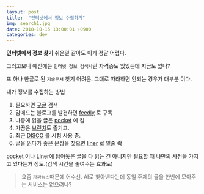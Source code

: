 ```yaml
---
layout: post
title:  "인터넷에서 정보 수집하기"
img: search1.jpg
date: 2018-10-15 13:00:01 +0900
categories: dev
---
```


**인터넷에서 정보 찾기** 쉬운일 같아도 이게 정말 어렵다. 

그러고보니 예전에는 `인터넷 정보 검색사`란 자격증도 있었는데 지금도 있나? 

또 하나 한글로 된 `기술문서` 찾기 어려움. 그대로 따라하면 안되는 경우가 대부분 이다. 

내가 정보를 수집하는 방법

1. 필요하면 [구글](www.google.com) 검색
2. 맘에드는 블로그를 발견하면 [feedly](feedly.com) 로 구독
3. 나중에 읽을 글은 [pocket](https://getpocket.com) 에 킵
4. 가끔은 [브런치](https://brunch.co.kr)도 즐기고.
5. 최근 [DISCO](https://disco.me) 를 시험 사용 중. 
6. 글을 읽다가 좋은 문장을 찾으면 [liner](https://getliner.com/) 로 밑줄 쫙

pocket 이나 Liner에 담아놓은 글을 다 읽는 건 아니지만 필요할 때 나만의 사전을 가지고 있다는거 정도.(검색 시간을 줄여주는 효과도)

> 요즘 `가짜뉴스`때문에 어수선. AI로 찾아낸다는데 동일 주제의 글을 한번에 모아주는 서비스는 없으려나?



